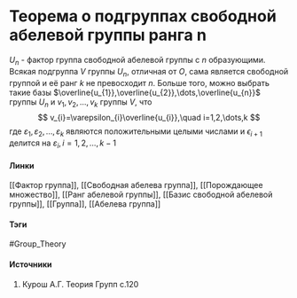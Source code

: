 # Теорема о подгруппах свободной абелевой группы ранга n
$U_{n}$ - фактор группа свободной абелевой группы с $n$ образующими.
Всякая подгруппа $V$ группы $U_{n}$, отличная от $O$, сама является свободной группой и её ранг $k$ не превосходит $n$. Больше того, можно выбрать такие базы $\overline{u_{1}},\overline{u_{2}},\dots,\overline{u_{n}}$ группы $U_{n}$ и $v_{1},v_{2},\dots,v_{k}$ группы $V$, что
$$
v_{i}=\varepsilon_{i}\overline{u_{i}},\quad i=1,2,\dots,k
$$
где $\varepsilon_{1},\varepsilon_{2},\dots,\varepsilon_{k}$ являются положительными целыми числами и $\epsilon_{i+1}$ делится на $\varepsilon_{i},i=1,2,\dots,k-1$
#### Линки
 [[Фактор группа]],
 [[Свободная абелева группа]],
 [[Порождающее множество]],
 [[Ранг абелевой группы]],
 [[Базис свободной абелевой группы]],
 [[Группа]],
 [[Абелева группа]]
#### Тэги
 #Group_Theory 
#### Источники
 1. Курош А.Г. Теория Групп с.120